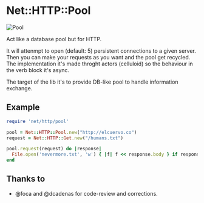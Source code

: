 # Net::HTTP::Pool

![Pool](http://www.beijingboyce.com/wp-content/uploads/2008/03/pool-table.JPG)

Act like a database pool but for HTTP.

It will attenmpt to open (default: 5) persistent connections to a given server.
Then you can make your requests as you want and the pool get recycled.
The implementation it's made throght actors (celluloid) so the behaviour in the
verb block it's async.

The target of the lib it's to provide DB-like pool to handle information
exchange.

## Example

```ruby
require 'net/http/pool'

pool = Net::HTTP::Pool.new("http://elcuervo.co")
request = Net::HTTP::Get.new("/humans.txt")

pool.request(request) do |response|
  File.open('nevermore.txt', 'w') { |f| f << response.body } if response.code == "200"
end
```

## Thanks to

  * @foca and @dcadenas for code-review and corrections.
